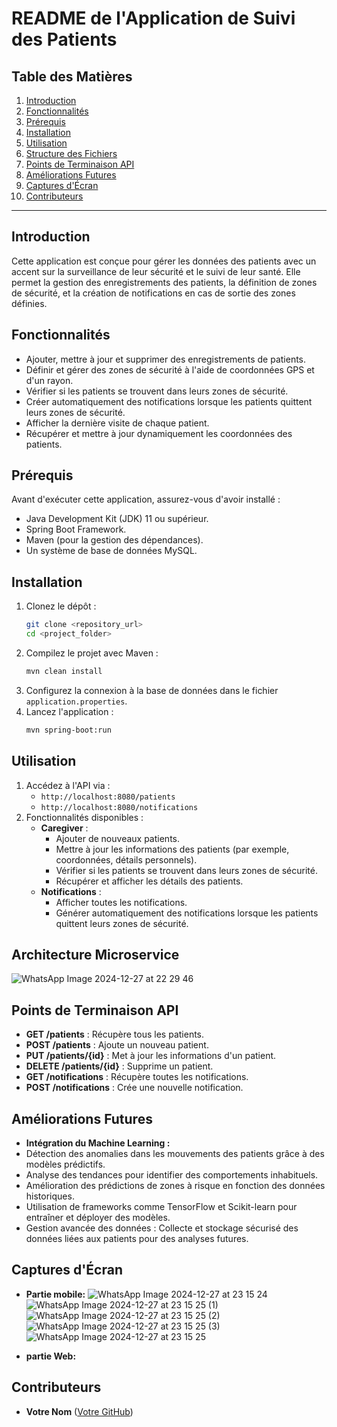 # README de l'Application de Suivi des Patients

## Table des Matières
1. [Introduction](#introduction)
2. [Fonctionnalités](#fonctionnalités)
3. [Prérequis](#prérequis)
4. [Installation](#installation)
5. [Utilisation](#utilisation)
6. [Structure des Fichiers](#structure-des-fichiers)
7. [Points de Terminaison API](#points-de-terminaison-api)
8. [Améliorations Futures](#améliorations-futures)
9. [Captures d'Écran](#captures-décran)
10. [Contributeurs](#contributeurs)

---

## Introduction
Cette application est conçue pour gérer les données des patients avec un accent sur la surveillance de leur sécurité et le suivi de leur santé. Elle permet la gestion des enregistrements des patients, la définition de zones de sécurité, et la création de notifications en cas de sortie des zones définies.

## Fonctionnalités
- Ajouter, mettre à jour et supprimer des enregistrements de patients.
- Définir et gérer des zones de sécurité à l'aide de coordonnées GPS et d'un rayon.
- Vérifier si les patients se trouvent dans leurs zones de sécurité.
- Créer automatiquement des notifications lorsque les patients quittent leurs zones de sécurité.
- Afficher la dernière visite de chaque patient.
- Récupérer et mettre à jour dynamiquement les coordonnées des patients.

## Prérequis
Avant d'exécuter cette application, assurez-vous d'avoir installé :
- Java Development Kit (JDK) 11 ou supérieur.
- Spring Boot Framework.
- Maven (pour la gestion des dépendances).
- Un système de base de données MySQL.

## Installation
1. Clonez le dépôt :
   ```bash
   git clone <repository_url>
   cd <project_folder>
   ```
2. Compilez le projet avec Maven :
   ```bash
   mvn clean install
   ```
3. Configurez la connexion à la base de données dans le fichier `application.properties`.
4. Lancez l'application :
   ```bash
   mvn spring-boot:run
   ```

## Utilisation
1. Accédez à l'API via :
   - `http://localhost:8080/patients`
   - `http://localhost:8080/notifications`
2. Fonctionnalités disponibles :
   - **Caregiver** :
     - Ajouter de nouveaux patients.
     - Mettre à jour les informations des patients (par exemple, coordonnées, détails personnels).
     - Vérifier si les patients se trouvent dans leurs zones de sécurité.
     - Récupérer et afficher les détails des patients.
   - **Notifications** :
     - Afficher toutes les notifications.
     - Générer automatiquement des notifications lorsque les patients quittent leurs zones de sécurité.

## Architecture Microservice

![WhatsApp Image 2024-12-27 at 22 29 46](https://github.com/user-attachments/assets/a97a607a-9466-4117-9adb-c5999a6f2036)


## Points de Terminaison API
- **GET /patients** : Récupère tous les patients.
- **POST /patients** : Ajoute un nouveau patient.
- **PUT /patients/{id}** : Met à jour les informations d'un patient.
- **DELETE /patients/{id}** : Supprime un patient.
- **GET /notifications** : Récupère toutes les notifications.
- **POST /notifications** : Crée une nouvelle notification.

## Améliorations Futures
- **Intégration du Machine Learning :**
- Détection des anomalies dans les mouvements des patients grâce à des modèles prédictifs.
- Analyse des tendances pour identifier des comportements inhabituels.
- Amélioration des prédictions de zones à risque en fonction des données historiques.
- Utilisation de frameworks comme TensorFlow et Scikit-learn pour entraîner et déployer des modèles.
- Gestion avancée des données : Collecte et stockage sécurisé des données liées aux patients pour des analyses futures.

## Captures d'Écran
- **Partie mobile:**
![WhatsApp Image 2024-12-27 at 23 15 24](https://github.com/user-attachments/assets/f000b3be-2048-47e4-88fb-1948d814039c)
![WhatsApp Image 2024-12-27 at 23 15 25 (1)](https://github.com/user-attachments/assets/4eb830fa-bee3-47a4-b5c1-90d73eeef876)
![WhatsApp Image 2024-12-27 at 23 15 25 (2)](https://github.com/user-attachments/assets/c3c1ac21-988a-41ca-b48e-a6af1355801d)
![WhatsApp Image 2024-12-27 at 23 15 25 (3)](https://github.com/user-attachments/assets/94951fa8-3b67-4c72-8aa7-6f86ea6d575c)
![WhatsApp Image 2024-12-27 at 23 15 25](https://github.com/user-attachments/assets/323b16c0-aa01-4c91-be53-3dc1dc5afb64)

- **partie Web:**

## Contributeurs
- **Votre Nom** ([Votre GitHub](https://github.com/votre-profil))
